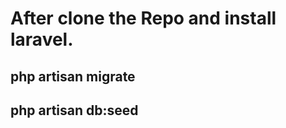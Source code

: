 After clone the Repo and install laravel.
=========================
## php artisan migrate
## php artisan db:seed


